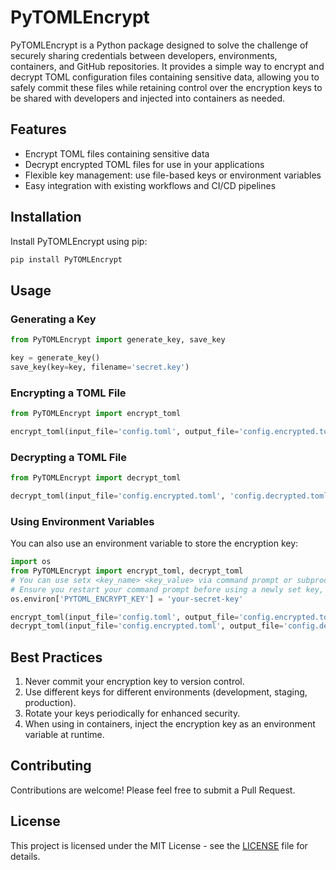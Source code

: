# PyTOMLEncrypt

PyTOMLEncrypt is a Python package designed to solve the challenge of securely sharing credentials between developers, environments, containers, and GitHub repositories. It provides a simple way to encrypt and decrypt TOML configuration files containing sensitive data, allowing you to safely commit these files while retaining control over the encryption keys to be shared with developers and injected into containers as needed.

## Features

- Encrypt TOML files containing sensitive data
- Decrypt encrypted TOML files for use in your applications
- Flexible key management: use file-based keys or environment variables
- Easy integration with existing workflows and CI/CD pipelines

## Installation

Install PyTOMLEncrypt using pip:

```bash
pip install PyTOMLEncrypt
```

## Usage

### Generating a Key

```python
from PyTOMLEncrypt import generate_key, save_key

key = generate_key()
save_key(key=key, filename='secret.key')
```

### Encrypting a TOML File

```python
from PyTOMLEncrypt import encrypt_toml

encrypt_toml(input_file='config.toml', output_file='config.encrypted.toml', key_file='secret.key')
```

### Decrypting a TOML File

```python
from PyTOMLEncrypt import decrypt_toml

decrypt_toml(input_file='config.encrypted.toml', 'config.decrypted.toml', key_file='secret.key')
```

### Using Environment Variables

You can also use an environment variable to store the encryption key:

```python
import os
from PyTOMLEncrypt import encrypt_toml, decrypt_toml
# You can use setx <key_name> <key_value> via command prompt or subprocess.call to make the environment variable persistent.
# Ensure you restart your command prompt before using a newly set key, Python should be fine.
os.environ['PYTOML_ENCRYPT_KEY'] = 'your-secret-key'

encrypt_toml(input_file='config.toml', output_file='config.encrypted.toml', key_env_var='PYTOML_ENCRYPT_KEY')
decrypt_toml(input_file='config.encrypted.toml', output_file='config.decrypted.toml', key_env_var='PYTOML_ENCRYPT_KEY')
```

## Best Practices

1. Never commit your encryption key to version control.
2. Use different keys for different environments (development, staging, production).
3. Rotate your keys periodically for enhanced security.
4. When using in containers, inject the encryption key as an environment variable at runtime.

## Contributing

Contributions are welcome! Please feel free to submit a Pull Request.

## License

This project is licensed under the MIT License - see the [LICENSE](LICENSE) file for details.
```
